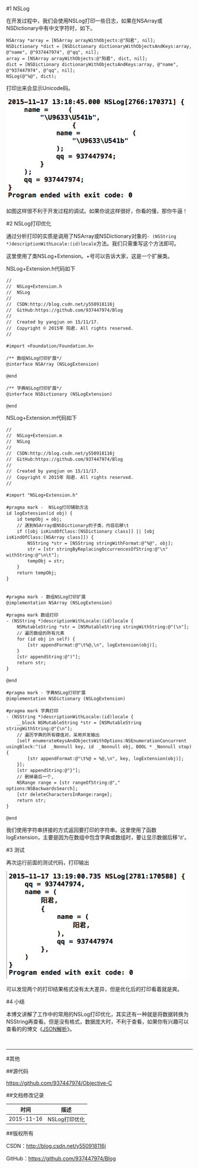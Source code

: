 #1 NSLog

在开发过程中，我们会使用NSLog打印一些日志，如果在NSArray或NSDictionary中有中文字符时，如下。

```objc
NSArray *array = [NSArray arrayWithObjects:@"阳君", nil];
NSDictionary *dict = [NSDictionary dictionaryWithObjectsAndKeys:array, @"name", @"937447974", @"qq", nil];
array = [NSArray arrayWithObjects:@"阳君", dict, nil];
dict = [NSDictionary dictionaryWithObjectsAndKeys:array, @"name", @"937447974", @"qq", nil];
NSLog(@"%@", dict);
```

打印出来会显示Unicode码。

![](https://raw.githubusercontent.com/937447974/Blog/master/Resources/2015111701.png)

如图这样很不利于开发过程的调试。如果你说这样很好，你看的懂，那你牛逼！

#2 NSLog打印优化

通过分析打印的实质是调用了NSArray或NSDictionary对象的`- (NSString *)descriptionWithLocale:(id)locale`方法。我们只需重写这个方法即可。

这里使用了类NSLog+Extension。+号可以告诉大家，这是一个扩展类。

NSLog+Extension.h代码如下

```objc
//
//  NSLog+Extension.h
//  NSLog
//
//  CSDN:http://blog.csdn.net/y550918116j
//  GitHub:https://github.com/937447974/Blog
//
//  Created by yangjun on 15/11/17.
//  Copyright © 2015年 阳君. All rights reserved.
//

#import <Foundation/Foundation.h>

/** 数组NSLog打印扩展*/
@interface NSArray (NSLogExtension)

@end

/** 字典NSLog打印扩展*/
@interface NSDictionary (NSLogExtension)

@end
```

NSLog+Extension.m代码如下

```objc
//
//  NSLog+Extension.m
//  NSLog
//
//  CSDN:http://blog.csdn.net/y550918116j
//  GitHub:https://github.com/937447974/Blog
//
//  Created by yangjun on 15/11/17.
//  Copyright © 2015年 阳君. All rights reserved.
//

#import "NSLog+Extension.h"

#pragma mark -  NSLog打印辅助方法
id logExtension(id obj) {
    id tempObj = obj;
    // 遇到NSArray或NSDictionary的子类，内容后移\t
    if ([obj isKindOfClass:[NSDictionary class]] || [obj isKindOfClass:[NSArray class]]) {
        NSString *str = [NSString stringWithFormat:@"%@", obj];
        str = [str stringByReplacingOccurrencesOfString:@"\n" withString:@"\n\t"];
        tempObj = str;
    }
    return tempObj;
}


#pragma mark - 数组NSLog打印扩展
@implementation NSArray (NSLogExtension)

#pragma mark 数组打印
- (NSString *)descriptionWithLocale:(id)locale {
    NSMutableString *str = [NSMutableString stringWithString:@"(\n"];
    // 遍历数组的所有元素
    for (id obj in self) {
        [str appendFormat:@"\t%@,\n", logExtension(obj)];
    }
    [str appendString:@")"];
    return str;
}

@end

#pragma mark - 字典NSLog打印扩展
@implementation NSDictionary (NSLogExtension)

#pragma mark 字典打印
- (NSString *)descriptionWithLocale:(id)locale {
    __block NSMutableString *str = [NSMutableString stringWithString:@"{\n"];
    // 遍历字典的所有键值对，采用并发输出
    [self enumerateKeysAndObjectsWithOptions:NSEnumerationConcurrent usingBlock:^(id  _Nonnull key, id  _Nonnull obj, BOOL * _Nonnull stop) {
        [str appendFormat:@"\t%@ = %@,\n", key, logExtension(obj)];
    }];
    [str appendString:@"}"];
    // 删掉最后一个,
    NSRange range = [str rangeOfString:@"," options:NSBackwardsSearch];
    [str deleteCharactersInRange:range];
    return str;
}

@end

```

我们使用字符串拼接的方式返回要打印的字符串。这里使用了函数logExtension，主要是因为在数组中包含字典或数组时，要让显示数据后移'\t'。

#3 测试

再次运行前面的测试代码，打印输出

![](https://raw.githubusercontent.com/937447974/Blog/master/Resources/2015111702.png)

可以发现两个的打印结果格式没有太大差异，但是优化后的打印看着就是爽。

#4 小结

本博文讲解了工作中的常用的NSLog打印优化，其实还有一种就是将数据转换为NSString再查看。但是没有格式，数据庞大时，不利于查看，如果你有兴趣可以查看的的博文《[JSON解析](http://blog.csdn.net/y550918116j/article/details/49002701)》。

&#160;

----------

#其他

##源代码

https://github.com/937447974/Objective-C

##文档修改记录

| 时间 | 描述 |
| ---- | ---- |
| 2015-11-16 | NSLog打印优化 |

##版权所有

CSDN：http://blog.csdn.net/y550918116j

GitHub：https://github.com/937447974/Blog